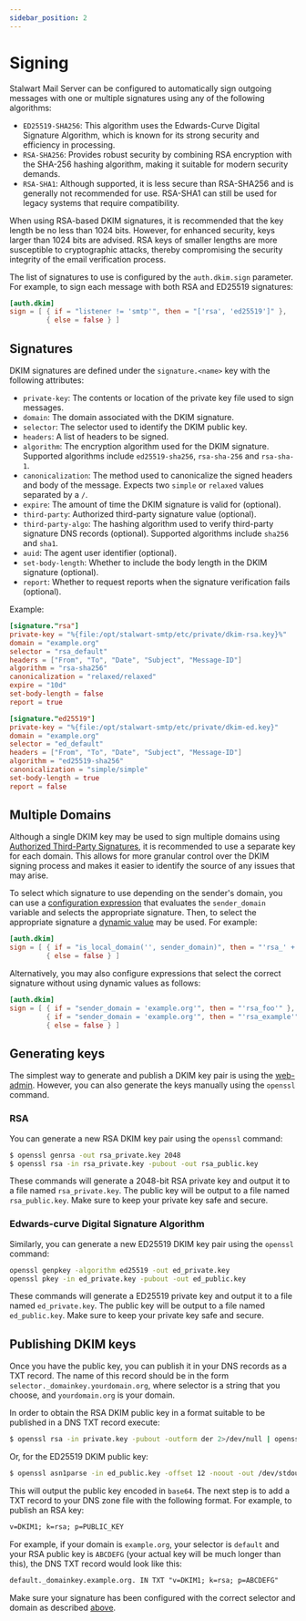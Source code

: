 ```yaml
---
sidebar_position: 2
---
```


# Signing

Stalwart Mail Server can be configured to automatically sign outgoing messages with one or multiple signatures using any of the following algorithms:

- `ED25519-SHA256`: This algorithm uses the Edwards-Curve Digital Signature Algorithm, which is known for its strong security and efficiency in processing.
- `RSA-SHA256`: Provides robust security by combining RSA encryption with the SHA-256 hashing algorithm, making it suitable for modern security demands.
- `RSA-SHA1`: Although supported, it is less secure than RSA-SHA256 and is generally not recommended for use. RSA-SHA1 can still be used for legacy systems that require compatibility.

When using RSA-based DKIM signatures, it is recommended that the key length be no less than 1024 bits. However, for enhanced security, keys larger than 1024 bits are advised. RSA keys of smaller lengths are more susceptible to cryptographic attacks, thereby compromising the security integrity of the email verification process.

The list of signatures to use is configured by the `auth.dkim.sign` parameter. For example, to sign each message with both RSA and ED25519 signatures:

```toml
[auth.dkim]
sign = [ { if = "listener != 'smtp'", then = "['rsa', 'ed25519']" }, 
         { else = false } ]
```

## Signatures

DKIM signatures are defined under the `signature.<name>` key with the following attributes:

- `private-key`: The contents or location of the private key file used to sign messages.
- `domain`: The domain associated with the DKIM signature.
- `selector`: The selector used to identify the DKIM public key.
- `headers`: A list of headers to be signed.
- `algorithm`: The encryption algorithm used for the DKIM signature. Supported algorithms include `ed25519-sha256`, `rsa-sha-256` and `rsa-sha-1`.
- `canonicalization`: The method used to canonicalize the signed headers and body of the message. Expects two `simple` or `relaxed` values separated by a `/`.
- `expire`: The amount of time the DKIM signature is valid for (optional).
- `third-party`: Authorized third-party signature value (optional).
- `third-party-algo`: The hashing algorithm used to verify third-party signature DNS records (optional). Supported algorithms include `sha256` and `sha1`.
- `auid`: The agent user identifier (optional).
- `set-body-length`: Whether to include the body length in the DKIM signature (optional).
- `report`: Whether to request reports when the signature verification fails (optional).

Example:

```toml
[signature."rsa"]
private-key = "%{file:/opt/stalwart-smtp/etc/private/dkim-rsa.key}%"
domain = "example.org"
selector = "rsa_default"
headers = ["From", "To", "Date", "Subject", "Message-ID"]
algorithm = "rsa-sha256"
canonicalization = "relaxed/relaxed"
expire = "10d"
set-body-length = false
report = true

[signature."ed25519"]
private-key = "%{file:/opt/stalwart-smtp/etc/private/dkim-ed.key}"
domain = "example.org"
selector = "ed_default"
headers = ["From", "To", "Date", "Subject", "Message-ID"]
algorithm = "ed25519-sha256"
canonicalization = "simple/simple"
set-body-length = true
report = false
```

## Multiple Domains

Although a single DKIM key may be used to sign multiple domains using [Authorized Third-Party Signatures](https://www.ietf.org/rfc/rfc6541.html), it is recommended to use a separate key for each domain. This allows for more granular control over the DKIM signing process and makes it easier to identify the source of any issues that may arise.

To select which signature to use depending on the sender's domain, you can use a [configuration expression](/docs/configuration/expressions/overview) that evaluates the `sender_domain` variable and selects the appropriate signature. Then, to select the appropriate signature a [dynamic value](/docs/configuration/expressions/values) may be used. For example:

```toml
[auth.dkim]
sign = [ { if = "is_local_domain('', sender_domain)", then = "'rsa_' + sender_domain" }, 
         { else = false } ]
```

Alternatively, you may also configure expressions that select the correct signature without using dynamic values as follows:

```toml
[auth.dkim]
sign = [ { if = "sender_domain = 'example.org'", then = "'rsa_foo'" }, 
         { if = "sender_domain = 'example.org'", then = "'rsa_example'" }, 
         { else = false } ]
```

## Generating keys

The simplest way to generate and publish a DKIM key pair is using the [web-admin](/docs/management/webadmin/overview). However, you can also generate the keys manually using the `openssl` command.

### RSA

You can generate a new RSA DKIM key pair using the `openssl` command:

```bash
$ openssl genrsa -out rsa_private.key 2048
$ openssl rsa -in rsa_private.key -pubout -out rsa_public.key
```

These commands will generate a 2048-bit RSA private key and output it to a file named `rsa_private.key`. The public key will be output to a file named `rsa_public.key`.
Make sure to keep your private key safe and secure.

### Edwards-curve Digital Signature Algorithm

Similarly, you can generate a new ED25519 DKIM key pair using the `openssl` command:

```bash
openssl genpkey -algorithm ed25519 -out ed_private.key
openssl pkey -in ed_private.key -pubout -out ed_public.key
```

These commands will generate a ED25519 private key and output it to a file named `ed_private.key`. The public key will be output to a file named `ed_public.key`.
Make sure to keep your private key safe and secure.

## Publishing DKIM keys

Once you have the public key, you can publish it in your DNS records as a TXT record. The name of this record should be in the form `selector._domainkey.yourdomain.org`, where selector is a string that you choose, and `yourdomain.org` is your domain.

In order to obtain the RSA DKIM public key in a format suitable to be published in a DNS TXT record execute:

```bash
$ openssl rsa -in private.key -pubout -outform der 2>/dev/null | openssl base64 -A
```

Or, for the ED25519 DKIM public key:

```bash
$ openssl asn1parse -in ed_public.key -offset 12 -noout -out /dev/stdout | base64
```

This will output the public key encoded in `base64`. The next step is to add a TXT record to your DNS zone file with the following format. For example, to publish an RSA key:

```txt
v=DKIM1; k=rsa; p=PUBLIC_KEY
```

For example, if your domain is `example.org`, your selector is `default` and your RSA public key is `ABCDEFG` (your actual key will be much longer than this), the DNS TXT record would look like this:

```txt
default._domainkey.example.org. IN TXT "v=DKIM1; k=rsa; p=ABCDEFG"
```

Make sure your signature has been configured with the correct selector and domain as described [above](#signatures).

